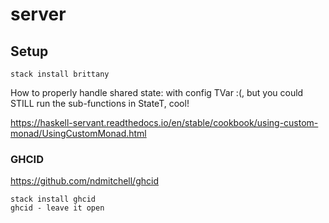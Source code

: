 # server

## Setup

    stack install brittany

How to properly handle shared state: with config TVar :(, but you could STILL run the sub-functions in StateT, cool!

https://haskell-servant.readthedocs.io/en/stable/cookbook/using-custom-monad/UsingCustomMonad.html




### GHCID

https://github.com/ndmitchell/ghcid

    stack install ghcid
    ghcid - leave it open
